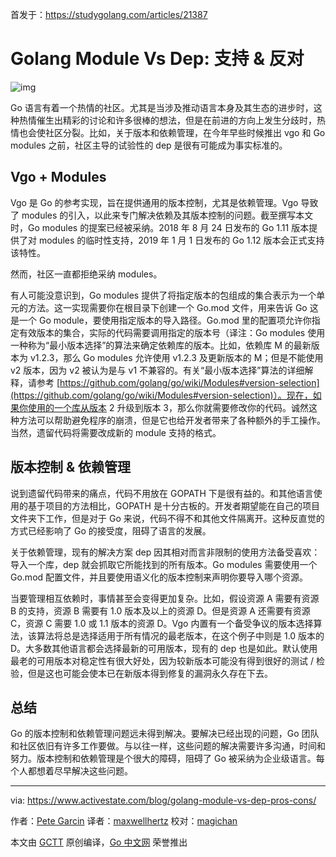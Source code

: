 首发于：https://studygolang.com/articles/21387

# Golang Module Vs Dep: 支持 & 反对

![img](https://raw.githubusercontent.com/studygolang/gctt-images/master/vgo-module/vgo-modules-dependency-management-golang-blog-hero-1200x630.png)

Go 语言有着一个热情的社区。尤其是当涉及推动语言本身及其生态的进步时，这种热情催生出精彩的讨论和许多很棒的想法，但是在前进的方向上发生分歧时，热情也会使社区分裂。比如，关于版本和依赖管理，在今年早些时候推出 vgo 和 Go modules 之前，社区主导的试验性的 dep 是很有可能成为事实标准的。

## Vgo + Modules

Vgo 是 Go 的参考实现，旨在提供通用的版本控制，尤其是依赖管理。Vgo 导致了 modules 的引入，以此来专门解决依赖及其版本控制的问题。截至撰写本文时，Go modules 的提案已经被采纳。2018 年 8 月 24 日发布的 Go 1.11 版本提供了对 modules 的临时性支持，2019 年 1 月 1 日发布的 Go 1.12 版本会正式支持该特性。

然而，社区一直都拒绝采纳 modules。

有人可能没意识到，Go modules 提供了将指定版本的包组成的集合表示为一个单元的方法。这一实现需要你在根目录下创建一个 Go.mod 文件，用来告诉 Go 这是一个 Go module，要使用指定版本的导入路径。Go.mod 里的配置项允许你指定有效版本的集合，实际的代码需要调用指定的版本号（译注：Go modules 使用一种称为“最小版本选择”的算法来确定依赖库的版本。比如，依赖库 M 的最新版本为 v1.2.3，那么 Go modules 允许使用 v1.2.3 及更新版本的 M；但是不能使用 v2 版本，因为 v2 被认为是与 v1 不兼容的。有关“最小版本选择”算法的详细解释，请参考 [https://github.com/golang/go/wiki/Modules#version-selection](https://github.com/golang/go/wiki/Modules#version-selection)）。现在，如果你使用的一个库从版本 2 升级到版本 3，那么你就需要修改你的代码。诚然这种方法可以帮助避免程序的崩溃，但是它也给开发者带来了各种额外的手工操作。当然，遗留代码将需要改成新的 module 支持的格式。

## 版本控制 & 依赖管理

说到遗留代码带来的痛点，代码不用放在 GOPATH 下是很有益的。和其他语言使用的基于项目的方法相比，GOPATH 是十分古板的。开发者期望能在自己的项目文件夹下工作，但是对于 Go 来说，代码不得不和其他文件隔离开。这种反直觉的方式已经影响了 Go 的接受度，阻碍了语言的发展。

关于依赖管理，现有的解决方案 dep 因其相对而言非限制的使用方法备受喜欢：导入一个库，dep 就会抓取它所能找到的所有版本。Go modules 需要使用一个 Go.mod 配置文件，并且要使用语义化的版本控制来声明你要导入哪个资源。

当要管理相互依赖时，事情甚至会变得更加复杂。比如，假设资源 A 需要有资源 B 的支持，资源 B 需要有 1.0 版本及以上的资源 D。但是资源 A 还需要有资源 C，资源 C 需要 1.0 或 1.1 版本的资源 D。Vgo 内置有一个备受争议的版本选择算法，该算法将总是选择适用于所有情况的最老版本，在这个例子中则是 1.0 版本的 D。大多数其他语言都会选择最新的可用版本，现有的 dep 也是如此。默认使用最老的可用版本对稳定性有很大好处，因为较新版本可能没有得到很好的测试 / 检验，但是这也可能会使本已在新版本得到修复的漏洞永久存在下去。

## 总结

Go 的版本控制和依赖管理问题远未得到解决。要解决已经出现的问题，Go 团队和社区依旧有许多工作要做。与以往一样，这些问题的解决需要许多沟通，时间和努力。版本控制和依赖管理是个很大的障碍，阻碍了 Go 被采纳为企业级语言。每个人都想着尽早解决这些问题。

---

via: https://www.activestate.com/blog/golang-module-vs-dep-pros-cons/

作者：[Pete Garcin](https://www.activestate.com/blog/author/peteg/)
译者：[maxwellhertz](https://github.com/maxwellhertz)
校对：[magichan](https://github.com/magichan)

本文由 [GCTT](https://github.com/studygolang/GCTT) 原创编译，[Go 中文网](https://studygolang.com/) 荣誉推出